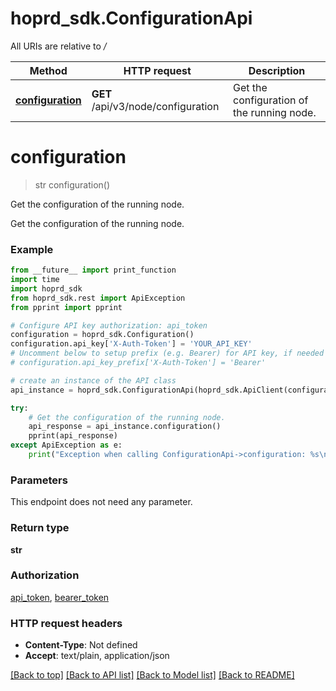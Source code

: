 # hoprd_sdk.ConfigurationApi

All URIs are relative to */*

Method | HTTP request | Description
------------- | ------------- | -------------
[**configuration**](ConfigurationApi.md#configuration) | **GET** /api/v3/node/configuration | Get the configuration of the running node.

# **configuration**
> str configuration()

Get the configuration of the running node.

Get the configuration of the running node.

### Example
```python
from __future__ import print_function
import time
import hoprd_sdk
from hoprd_sdk.rest import ApiException
from pprint import pprint

# Configure API key authorization: api_token
configuration = hoprd_sdk.Configuration()
configuration.api_key['X-Auth-Token'] = 'YOUR_API_KEY'
# Uncomment below to setup prefix (e.g. Bearer) for API key, if needed
# configuration.api_key_prefix['X-Auth-Token'] = 'Bearer'

# create an instance of the API class
api_instance = hoprd_sdk.ConfigurationApi(hoprd_sdk.ApiClient(configuration))

try:
    # Get the configuration of the running node.
    api_response = api_instance.configuration()
    pprint(api_response)
except ApiException as e:
    print("Exception when calling ConfigurationApi->configuration: %s\n" % e)
```

### Parameters
This endpoint does not need any parameter.

### Return type

**str**

### Authorization

[api_token](../README.md#api_token), [bearer_token](../README.md#bearer_token)

### HTTP request headers

 - **Content-Type**: Not defined
 - **Accept**: text/plain, application/json

[[Back to top]](#) [[Back to API list]](../README.md#documentation-for-api-endpoints) [[Back to Model list]](../README.md#documentation-for-models) [[Back to README]](../README.md)

